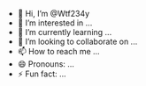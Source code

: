 - 👋 Hi, I’m @Wtf234y
- 👀 I’m interested in ...
- 🌱 I’m currently learning ...
- 💞️ I’m looking to collaborate on ...
- 📫 How to reach me ...
- 😄 Pronouns: ...
- ⚡ Fun fact: ...

<!---
Wtf234y/Wtf234y is a ✨ special ✨ repository because its `README.md` (this file) appears on your GitHub profile.
You can click the Preview link to take a look at your changes.
--->
